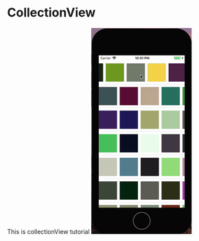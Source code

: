 # CollectionView
This is collectionView tutorial
![My image](https://github.com/ATOM27/CollectionView/blob/master/giphy.gif)
